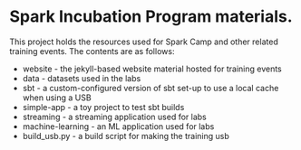 # Spark Incubation  Program materials.

This project holds the resources used for Spark Camp and other related training events. 
The contents are as follows:

 * website - the jekyll-based website material hosted for training events
 * data - datasets used in the labs
 * sbt - a custom-configured version of sbt set-up to use a local cache when using a USB
 * simple-app - a toy project to test sbt builds
 * streaming - a streaming application used for labs
 * machine-learning - an ML application used for labs
 * build_usb.py - a build script for making the training usb



